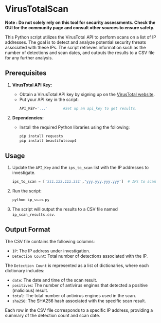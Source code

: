 # VirusTotalScan

**Note : Do not solely rely on this tool for security assessments. Check the GUI for the community page and consult other sources to ensure safety.**

This Python script utilizes the VirusTotal API to perform scans on a list of IP addresses. The goal is to detect and analyze potential security threats associated with these IPs. The script retrieves information such as the number of detections and scan dates, and outputs the results to a CSV file for any further analysis.

## Prerequisites

1. **VirusTotal API Key:**
   - Obtain a VirusTotal API key by signing up on the [VirusTotal website](https://www.virustotal.com/).
   - Put your API key in the script:
        ```python
        API_KEY='...'		#Set up an api_key to get results.

        ``` 

2. **Dependencies:**
   - Install the required Python libraries using the following:
     ```bash
     pip install requests
     pip install beautifulsoup4
     ```

## Usage

1. Update the `API_Key` and the `ips_to_scan` list with the IP addresses to investigate.
   ```python
   ips_to_scan = ['zzz.zzz.zzz.zzz','yyy.yyy.yyy.yyy'] 	# IPs to scan 
   ```

3. Run the script:
    ```bash
    python ip_scan.py
    ```

4. The script will output the results to a CSV file named `ip_scan_results.csv`.

## Output Format

The CSV file contains the following columns:

- `IP`: The IP address under investigation.
- `Detection Count`: Total number of detections associated with the IP.

The `Detection Count` is represented as a list of dictionaries, where each dictionary includes:
- `date`: The date and time of the scan result.
- `positives`: The number of antivirus engines that detected a positive (malicious) result.
- `total`: The total number of antivirus engines used in the scan.
- `sha256`: The SHA256 hash associated with the specific scan result.

Each row in the CSV file corresponds to a specific IP address, providing a summary of the detection count and scan date.
